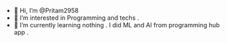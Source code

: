 - 👋 Hi, I’m @Pritam2958
- 👀 I’m interested in Programming and techs .
- 🌱 I’m currently learning nothing . I did ML and AI from programming hub app .
<!---
Pritam2958/Pritam2958 is a ✨ special ✨ repository because its `ABOUTME.md` (this file) appears on your GitHub profile.
You can click the Preview link to take a look at your changes.
--->
